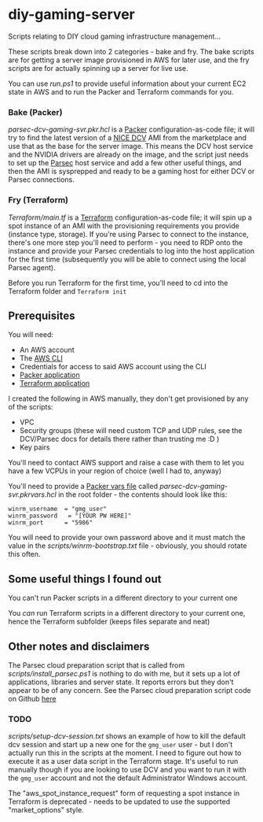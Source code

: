 # diy-gaming-server
Scripts relating to DIY cloud gaming infrastructure management...

These scripts break down into 2 categories - bake and fry. The bake scripts are for getting a server image provisioned in AWS for later use, and the fry scripts are for actually spinning up a server for live use.

You can use _run.ps1_ to provide useful information about your current EC2 state in AWS and to run the Packer and Terraform commands for you.

### Bake (Packer)
_parsec-dcv-gaming-svr.pkr.hcl_ is a [Packer](https://developer.hashicorp.com/packer) configuration-as-code file; it will try to find the latest version of a [NICE DCV](https://aws.amazon.com/hpc/dcv/) AMI from the marketplace and use that as the base for the server image. This means the DCV host service and the NVIDIA drivers are already on the image, and the script just needs to set up the [Parsec](https://parsec.app) host service and add a few other useful things, and then the AMI is sysprepped and ready to be a gaming host for either DCV or Parsec connections.

### Fry (Terraform)
_Terraform/main.tf_ is a [Terraform](https://developer.hashicorp.com/terraform) configuration-as-code file; it will spin up a spot instance of an AMI with the provisioning requirements you provide (instance type, storage). If you're using Parsec to connect to the instance, there's one more step you'll need to perform - you need to RDP onto the instance and provide your Parsec credentials to log into the host application for the first time (subsequently you will be able to connect using the local Parsec agent).

Before you run Terraform for the first time, you'll need to cd into the Terraform folder and ```Terraform init```

## Prerequisites
You will need:
* An AWS account
* The [AWS CLI](https://aws.amazon.com/cli/)
* Credentials for access to said AWS account using the CLI
* [Packer application](https://developer.hashicorp.com/packer/downloads)
* [Terraform application](https://developer.hashicorp.com/terraform/downloads)

I created the following in AWS manually, they don't get provisioned by any of the scripts:
* VPC
* Security groups (these will need custom TCP and UDP rules, see the DCV/Parsec docs for details there rather than trusting me :D )
* Key pairs

You'll need to contact AWS support and raise a case with them to let you have a few VCPUs in your region of choice (well I had to, anyway)

You'll need to provide a [Packer vars file](https://developer.hashicorp.com/packer/guides/hcl/variables) called _parsec-dcv-gaming-svr.pkrvars.hcl_ in the root folder - the contents should look like this:
```
winrm_username  = "gmg_user"
winrm_password   = "[YOUR PW HERE]"
winrm_port      = "5986"
```
You will need to provide your own password above and it must match the value in the _scripts/winrm-bootstrap.txt_ file - obviously, you should rotate this often.

## Some useful things I found out
You can't run Packer scripts in a different directory to your current one

You _can_ run Terraform scripts in a different directory to your current one, hence the Terraform subfolder (keeps files separate and neat)

## Other notes and disclaimers
The Parsec cloud preparation script that is called from _scripts/install_parsec.ps1_ is nothing to do with me, but it sets up a lot of applications, libraries and server state. It reports errors but they don't appear to be of any concern. See the Parsec cloud preparation script code on Github [here](https://github.com/parsec-cloud/Parsec-Cloud-Preparation-Tool])

### TODO
_scripts/setup-dcv-session.txt_ shows an example of how to kill the default dcv session and start up a new one for the ```gmg_user``` user - but I don't actually run this in the scripts at the moment. I need to figure out how to execute it as a user data script in the Terraform stage.
It's useful to run manually though if you are looking to use DCV and you want to run it with the ```gmg_user``` account and not the default Administrator Windows account.

The "aws_spot_instance_request" form of requesting a spot instance in Terraform is deprecated - needs to be updated to use the supported "market_options" style.
